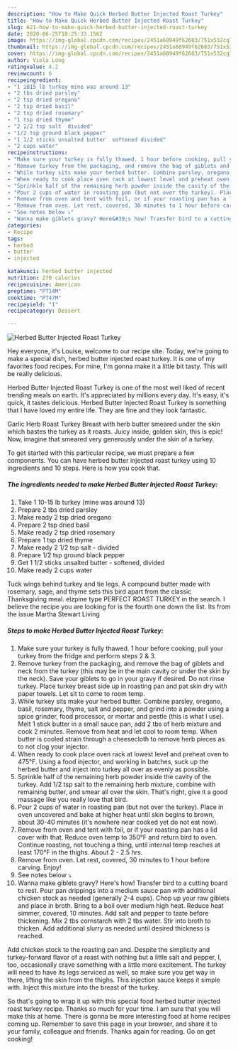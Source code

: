 ```yaml
---
description: "How to Make Quick Herbed Butter Injected Roast Turkey"
title: "How to Make Quick Herbed Butter Injected Roast Turkey"
slug: 621-how-to-make-quick-herbed-butter-injected-roast-turkey
date: 2020-06-25T18:25:33.156Z
image: https://img-global.cpcdn.com/recipes/2451a68949f62683/751x532cq70/herbed-butter-injected-roast-turkey-recipe-main-photo.jpg
thumbnail: https://img-global.cpcdn.com/recipes/2451a68949f62683/751x532cq70/herbed-butter-injected-roast-turkey-recipe-main-photo.jpg
cover: https://img-global.cpcdn.com/recipes/2451a68949f62683/751x532cq70/herbed-butter-injected-roast-turkey-recipe-main-photo.jpg
author: Viola Long
ratingvalue: 4.2
reviewcount: 6
recipeingredient:
- "1 1015 lb turkey mine was around 13"
- "2 tbs dried parsley"
- "2 tsp dried oregano"
- "2 tsp dried basil"
- "2 tsp dried rosemary"
- "1 tsp dried thyme"
- "2 1/2 tsp salt  divided"
- "1/2 tsp ground black pepper"
- "1 1/2 sticks unsalted butter  softened divided"
- "2 cups water"
recipeinstructions:
- "Make sure your turkey is fully thawed. 1 hour before cooking, pull your turkey from the fridge and perform steps 2 &amp; 3."
- "Remove turkey from the packaging, and remove the bag of giblets and neck from the turkey (this may be in the main cavity or under the skin by the neck). Save your giblets to go in your gravy if desired. Do not rinse turkey. Place turkey breast side up in roasting pan and pat skin dry with paper towels. Let sit to come to room temp."
- "While turkey sits make your herbed butter. Combine parsley, oregano, basil, rosemary, thyme, salt and pepper, and grind into a powder using a spice grinder, food processor, or mortar and pestle (this is what I use). Melt 1 stick butter in a small sauce pan, add 2 tbs of herb mixture and cook 2 minutes. Remove from heat and let cool to room temp. When butter is cooled strain through a cheesecloth to remove herb pieces as to not clog your injector."
- "When ready to cook place oven rack at lowest level and preheat oven to 475°F. Using a food injector, and working in batches, suck up the herbed butter and inject into turkey all over as evenly as possible."
- "Sprinkle half of the remaining herb powder inside the cavity of the turkey. Add 1/2 tsp salt to the remaining herb mixture, combine with remaining butter, and smear all over the skin. That&#39;s right, give it a good massage like you really love that bird."
- "Pour 2 cups of water in roasting pan (but not over the turkey). Place in oven uncovered and bake at higher heat until skin begins to brown, about 30-40 minutes (it&#39;s nowhere near cooked yet do not eat now)."
- "Remove from oven and tent with foil, or if your roasting pan has a lid cover with that. Reduce oven temp to 350°F and return bird to oven. Continue roasting, not touching a thing, until internal temp reaches at least 170°F in the thighs. About 2 - 2.5 hrs."
- "Remove from oven. Let rest, covered, 30 minutes to 1 hour before carving. Enjoy!"
- "See notes below ⤵"
- "Wanna make giblets gravy? Here&#39;s how! Transfer bird to a cutting board to rest. Pour pan drippings into a medium sauce pan with additional chicken stock as needed (generally 2-4 cups). Chop up your raw giblets and place in broth. Bring to a boil over medium high heat. Reduce heat simmer, covered, 10 minutes. Add salt and pepper to taste before thickening. Mix 2 tbs cornstarch with 2 tbs water. Stir into broth to thicken. Add additional slurry as needed until desired thickness is reached."
categories:
- Recipe
tags:
- herbed
- butter
- injected

katakunci: herbed butter injected 
nutrition: 270 calories
recipecuisine: American
preptime: "PT14M"
cooktime: "PT47M"
recipeyield: "1"
recipecategory: Dessert

---
```



![Herbed Butter Injected Roast Turkey](https://img-global.cpcdn.com/recipes/2451a68949f62683/751x532cq70/herbed-butter-injected-roast-turkey-recipe-main-photo.jpg)

Hey everyone, it's Louise, welcome to our recipe site. Today, we're going to make a special dish, herbed butter injected roast turkey. It is one of my favorites food recipes. For mine, I'm gonna make it a little bit tasty. This will be really delicious.

Herbed Butter Injected Roast Turkey is one of the most well liked of recent trending meals on earth. It's appreciated by millions every day. It's easy, it's quick, it tastes delicious. Herbed Butter Injected Roast Turkey is something that I have loved my entire life. They are fine and they look fantastic.

Garlic Herb Roast Turkey Breast with herb butter smeared under the skin which bastes the turkey as it roasts. Juicy inside, golden skin, this is epic! Now, imagine that smeared very generously under the skin of a turkey.


To get started with this particular recipe, we must prepare a few components. You can have herbed butter injected roast turkey using 10 ingredients and 10 steps. Here is how you cook that.

<!--inarticleads1-->

##### The ingredients needed to make Herbed Butter Injected Roast Turkey:

1. Take 1 10-15 lb turkey (mine was around 13)
1. Prepare 2 tbs dried parsley
1. Make ready 2 tsp dried oregano
1. Prepare 2 tsp dried basil
1. Make ready 2 tsp dried rosemary
1. Prepare 1 tsp dried thyme
1. Make ready 2 1/2 tsp salt - divided
1. Prepare 1/2 tsp ground black pepper
1. Get 1 1/2 sticks unsalted butter - softened, divided
1. Make ready 2 cups water


Tuck wings behind turkey and tie legs. A compound butter made with rosemary, sage, and thyme sets this bird apart from the classic Thanksgiving meal. elzpine type PERFECT ROAST TURKEY in the search. I believe the recipe you are looking for is the fourth one down the list. Its from the issue Martha Stewart Living 

<!--inarticleads2-->

##### Steps to make Herbed Butter Injected Roast Turkey:

1. Make sure your turkey is fully thawed. 1 hour before cooking, pull your turkey from the fridge and perform steps 2 &amp; 3.
1. Remove turkey from the packaging, and remove the bag of giblets and neck from the turkey (this may be in the main cavity or under the skin by the neck). Save your giblets to go in your gravy if desired. Do not rinse turkey. Place turkey breast side up in roasting pan and pat skin dry with paper towels. Let sit to come to room temp.
1. While turkey sits make your herbed butter. Combine parsley, oregano, basil, rosemary, thyme, salt and pepper, and grind into a powder using a spice grinder, food processor, or mortar and pestle (this is what I use). Melt 1 stick butter in a small sauce pan, add 2 tbs of herb mixture and cook 2 minutes. Remove from heat and let cool to room temp. When butter is cooled strain through a cheesecloth to remove herb pieces as to not clog your injector.
1. When ready to cook place oven rack at lowest level and preheat oven to 475°F. Using a food injector, and working in batches, suck up the herbed butter and inject into turkey all over as evenly as possible.
1. Sprinkle half of the remaining herb powder inside the cavity of the turkey. Add 1/2 tsp salt to the remaining herb mixture, combine with remaining butter, and smear all over the skin. That&#39;s right, give it a good massage like you really love that bird.
1. Pour 2 cups of water in roasting pan (but not over the turkey). Place in oven uncovered and bake at higher heat until skin begins to brown, about 30-40 minutes (it&#39;s nowhere near cooked yet do not eat now).
1. Remove from oven and tent with foil, or if your roasting pan has a lid cover with that. Reduce oven temp to 350°F and return bird to oven. Continue roasting, not touching a thing, until internal temp reaches at least 170°F in the thighs. About 2 - 2.5 hrs.
1. Remove from oven. Let rest, covered, 30 minutes to 1 hour before carving. Enjoy!
1. See notes below ⤵
1. Wanna make giblets gravy? Here&#39;s how! Transfer bird to a cutting board to rest. Pour pan drippings into a medium sauce pan with additional chicken stock as needed (generally 2-4 cups). Chop up your raw giblets and place in broth. Bring to a boil over medium high heat. Reduce heat simmer, covered, 10 minutes. Add salt and pepper to taste before thickening. Mix 2 tbs cornstarch with 2 tbs water. Stir into broth to thicken. Add additional slurry as needed until desired thickness is reached.


Add chicken stock to the roasting pan and. Despite the simplicity and turkey-forward flavor of a roast with nothing but a little salt and pepper, I, too, occasionally crave something with a little more excitement. The turkey will need to have its legs serviced as well, so make sure you get way in there, lifting the skin from the thighs. This injection sauce keeps it simple with. Inject this mixture into the breast of the turkey. 

So that's going to wrap it up with this special food herbed butter injected roast turkey recipe. Thanks so much for your time. I am sure that you will make this at home. There is gonna be more interesting food at home recipes coming up. Remember to save this page in your browser, and share it to your family, colleague and friends. Thanks again for reading. Go on get cooking!
